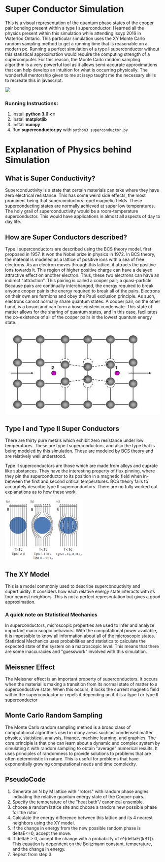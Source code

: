 # Super Conductor Simulation
This is a visual representation of the quantum phase states of the cooper pair bonding present within a type I superconductor.
I learned all the physics present within this simulation while attending issyp 2016 in Waterloo Ontario.
This particular simulation uses the XY Monte Carlo random sampling method to get a running time that is reasonable on a modern pc.
Running a perfect simulation of a type I superconductor without this statistical approximation would require the computing strength of a
supercomputer. For this reason, the Monte Carlo random sampling algorithm is a very powerful tool as it allows semi-accurate
approximations that can help develop an intuition for what is occurring physically.
The wonderfull mentorship given to me at issyp taught me the necessary skills to recreate this in javascript.

![](img/superconductor.gif)


### Running Instructions:
1. Install **python 3.6 <=**
2. Install **matplotlib**
3. Install **numpy**
4. Run **superconductor.py** with `python3 superconductor.py`

# Explanation of Physics behind Simulation

## What is Super Conductivity?
Superconductivity is a state that certain materials can take where they have zero electrical resistance. This has some weird side
effects, the most prominent being that superconductors repel magnetic fields.
These superconducting states are normally achieved at super low temperatures.
The holy grail of superconductivity would be a room-temperature
superconductor. This would have applications in almost all aspects of day to day life.

## How are Super Conductors described?
Type I superconductors are described using the BCS theory model, first
proposed in 1957. It won the Nobel prize in physics in 1972. In BCS
theory, the material is modeled as a lattice of positive ions with a sea of free electrons. As an electron moves through this lattice,
it attracts the positive ions towards it. This region of higher positive charge can have a delayed attractive effect on another
electron. Thus, these two electrons can have an indirect "attraction". This pairing is called a
cooper pair; a quasi-particle. Because pairs are continually interchanged, the energy required to break anyone cooper pair is the
energy required to break all of the pairs. Electrons on their own are fermions and obey the Pauli exclusion principle. As such,
electrons cannot normally share quantum states. A cooper pair, on the other hand,
is a boson and can form a bose-einstein condensate. This state of matter allows for the sharing of quantum states, and in this case,
facilitates the co-existence of all of the cooper pairs in the lowest
quantum energy state.

![Alt text](img/bcs.png "Cooper Pair Formation")

## Type I and Type II Super Conductors
There are thirty pure metals which exhibit zero resistance under low temperatures. These are type I superconductors, and also the type
that is being modeled by this simulation. These are modeled by BCS theory and are relatively well understood.

Type II superconductors are those which are made from alloys and cuprate like substances. They have the interesting property of flux
pinning,
where they pin the superconductor to its position in a magnetic field when in-between the first and second critical temperatures. BCS
theory fails to accurately describe type II superconductors. There are no fully worked out explanations as to how these work.

![Alt text](img/supercontype.png "Type I and Type II Super Conductors")

## The XY Model
This is a model commonly used to describe superconductivity and superfluidity. It considers how each relative energy state interacts
with its four nearest neighbors. This is not a perfect representation but gives a good approximation.

### A quick note on Statistical Mechanics
In superconductors, microscopic properties are used to infer and analyze important macroscopic behaviors. With the computational power
available, it is impossible to know all information about all of the microscopic states. Statistical Mechanics uses probabilities and
statistics to calculate the expected state of the system on a macroscopic level. This means that there are some inaccuracies and
"guesswork" involved with this simulation.

## Meissner Effect
The Meissner effect is an important property of superconductors. It occurs when the material is making a transition from its normal
state of matter to a superconductive state. When this occurs, it locks the current magnetic field within the superconductor or repels it
depending on if it is a type I or type II superconductor

## Monte Carlo Random Sampling
The Monte Carlo random sampling method is a broad class of computational algorithms used in many areas such as condensed matter physics,
statistical, analysis, finance, machine learning, and graphics. The core principle is that one can learn about a dynamic and complex
system by simulating it with random sampling to obtain "average" numerical results. It uses principles of randomness to provide
solutions to problems that are often deterministic in nature. This is useful for
problems that have exponentially growing computational needs and time
complexity.

## PseudoCode
1. Generate an N by M lattice with "rotors" with random phase angles indicating the relative quantum energy state of the Cooper-pairs.
2. Specify the temperature of the "heat bath"/ canonical ensemble.
3. choose a random lattice site and choose a random new possible phase for the rotor.
4. Calculate the energy difference between this lattice and its 4 nearest neighbors using the XY model.
5. if the change in energy from the new possible random phase is deltaE<=0, accept the move.
6. If deltaE > 0, accept the change with a probability of e^(deltaE/(kBT)). This equation is dependent on the Boltzmann constant,
temperature, and the change in energy.
7. Repeat from step 3.
